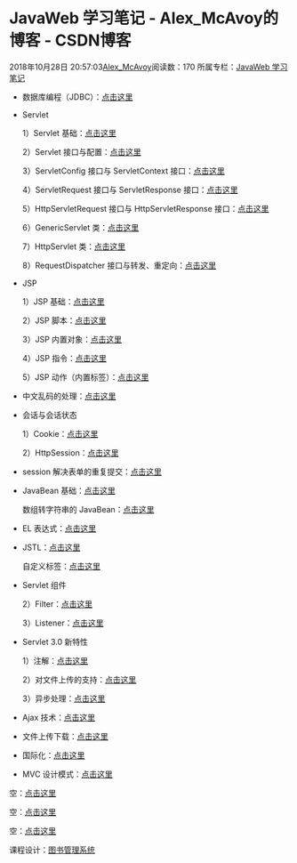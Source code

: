 # JavaWeb 学习笔记 - Alex_McAvoy的博客 - CSDN博客





2018年10月28日 20:57:03[Alex_McAvoy](https://me.csdn.net/u011815404)阅读数：170
所属专栏：[JavaWeb 学习笔记](https://blog.csdn.net/column/details/34361.html)








- 数据库编程（JDBC）：[点击这里](https://blog.csdn.net/u011815404/article/details/83628987)
- Servlet

	1）Servlet 基础：[点击这里](https://blog.csdn.net/u011815404/article/details/86321603)

	2）Servlet 接口与配置：[点击这里](https://blog.csdn.net/u011815404/article/details/85039567)

	3）ServletConfig 接口与 ServletContext 接口：[点击这里](https://blog.csdn.net/u011815404/article/details/85039589)

	4）ServletRequest 接口与 ServletResponse 接口：[点击这里](https://blog.csdn.net/u011815404/article/details/86321612)

	5）HttpServletRequest 接口与 HttpServletResponse 接口：[点击这里](https://blog.csdn.net/u011815404/article/details/86321629)

	6）GenericServlet 类：[点击这里](https://blog.csdn.net/u011815404/article/details/86321619)

	7）HttpServlet 类：[点击这里](https://blog.csdn.net/u011815404/article/details/86321640)

	8）RequestDispatcher 接口与转发、重定向：[点击这里](https://blog.csdn.net/u011815404/article/details/83628990)
- JSP

	1）JSP 基础：[点击这里](https://blog.csdn.net/u011815404/article/details/83628988)

	2）JSP 脚本：[点击这里](https://blog.csdn.net/u011815404/article/details/83628994)

	3）JSP 内置对象：[点击这里](https://blog.csdn.net/u011815404/article/details/86321651)

	4）JSP 指令：[点击这里](https://blog.csdn.net/u011815404/article/details/83628996)

	5）JSP 动作（内置标签）：[点击这里](https://blog.csdn.net/u011815404/article/details/86321658)
- 中文乱码的处理：[点击这里](https://blog.csdn.net/u011815404/article/details/83629002)
- 会话与会话状态

	1）Cookie：[点击这里](https://blog.csdn.net/u011815404/article/details/86321667)

	2）HttpSession：[点击这里](https://blog.csdn.net/u011815404/article/details/86321683)
- session 解决表单的重复提交：[点击这里](https://blog.csdn.net/u011815404/article/details/86321676)
- JavaBean 基础：[点击这里](https://blog.csdn.net/u011815404/article/details/83628991)

	数组转字符串的 JavaBean：[点击这里](https://blog.csdn.net/u011815404/article/details/83629005)
- EL 表达式：[点击这里](https://blog.csdn.net/u011815404/article/details/85039571)
- JSTL：[点击这里](https://blog.csdn.net/u011815404/article/details/86561905)

	自定义标签：[点击这里](https://blog.csdn.net/u011815404/article/details/86531441)
- Servlet 组件

	2）Filter：[点击这里](https://blog.csdn.net/u011815404/article/details/85039577)

	3）Listener：[点击这里](https://blog.csdn.net/u011815404/article/details/85039580)
- Servlet 3.0 新特性

	1）注解：[点击这里](https://blog.csdn.net/u011815404/article/details/85039582)

	2）对文件上传的支持：[点击这里](https://blog.csdn.net/u011815404/article/details/85039583)

	3）异步处理：[点击这里](https://blog.csdn.net/u011815404/article/details/85039572)
- Ajax 技术：[点击这里](https://blog.csdn.net/u011815404/article/details/86616048)
- 文件上传下载：[点击这里](https://blog.csdn.net/u011815404/article/details/86749829)
- 国际化：[点击这里](https://blog.csdn.net/u011815404/article/details/86749831)
- MVC 设计模式：[点击这里](https://blog.csdn.net/u011815404/article/details/83628998)

空：[点击这里](https://blog.csdn.net/u011815404/article/details/86749826)

空：[点击这里](https://blog.csdn.net/u011815404/article/details/86749837)

空：[点击这里](https://blog.csdn.net/u011815404/article/details/86749834)

课程设计：[图书管理系统](https://blog.csdn.net/u011815404/article/details/85039586)



